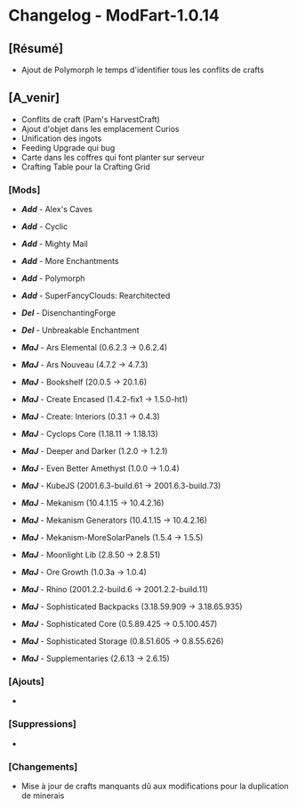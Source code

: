 # Changelog - ModFart-1.0.14

## [Résumé]
- Ajout de Polymorph le temps d'identifier tous les conflits de crafts

## [A_venir]
- Conflits de craft (Pam's HarvestCraft)
- Ajout d'objet dans les emplacement Curios
- Unification des ingots
- Feeding Upgrade qui bug
- Carte dans les coffres qui font planter sur serveur
- Crafting Table pour la Crafting Grid

### [Mods]
- ***Add*** - Alex's Caves
- ***Add*** - Cyclic
- ***Add*** - Mighty Mail
- ***Add*** - More Enchantments
- ***Add*** - Polymorph
- ***Add*** - SuperFancyClouds: Rearchitected

- ***Del*** - DisenchantingForge
- ***Del*** - Unbreakable Enchantment

- ***MaJ*** - Ars Elemental (0.6.2.3 -> 0.6.2.4)
- ***MaJ*** - Ars Nouveau (4.7.2 -> 4.7.3)
- ***MaJ*** - Bookshelf (20.0.5 -> 20.1.6)
- ***MaJ*** - Create Encased (1.4.2-fix1 -> 1.5.0-ht1)
- ***MaJ*** - Create: Interiors (0.3.1 -> 0.4.3)
- ***MaJ*** - Cyclops Core (1.18.11 -> 1.18.13)
- ***MaJ*** - Deeper and Darker (1.2.0 -> 1.2.1)
- ***MaJ*** - Even Better Amethyst (1.0.0 -> 1.0.4)
- ***MaJ*** - KubeJS (2001.6.3-build.61 -> 2001.6.3-build.73)
- ***MaJ*** - Mekanism (10.4.1.15 -> 10.4.2.16)
- ***MaJ*** - Mekanism Generators (10.4.1.15 -> 10.4.2.16)
- ***MaJ*** - Mekanism-MoreSolarPanels (1.5.4 -> 1.5.5)
- ***MaJ*** - Moonlight Lib (2.8.50 -> 2.8.51)
- ***MaJ*** - Ore Growth (1.0.3a -> 1.0.4)
- ***MaJ*** - Rhino (2001.2.2-build.6 -> 2001.2.2-build.11)
- ***MaJ*** - Sophisticated Backpacks (3.18.59.909 -> 3.18.65.935)
- ***MaJ*** - Sophisticated Core (0.5.89.425 -> 0.5.100.457)
- ***MaJ*** - Sophisticated Storage (0.8.51.605 -> 0.8.55.626)
- ***MaJ*** - Supplementaries (2.6.13 -> 2.6.15)

### [Ajouts]
- 

### [Suppressions]
- 

### [Changements]
- Mise à jour de crafts manquants dû aux modifications pour la duplication de minerais